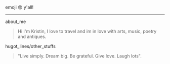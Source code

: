 emoji :stuck_out_tongue_winking_eye: y'all!
***
about_me
>  Hi I'm Kristin, I love to travel and im in love with arts, music, poetry and antiques.

hugot_lines/other_stuffs
> "Live simply. Dream big. Be grateful. Give love. Laugh lots".
